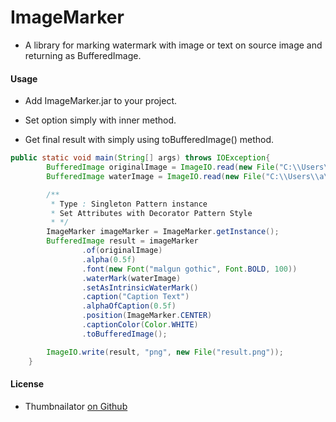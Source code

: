 # ImageMarker

- A library for marking watermark with image or text on source image and returning as BufferedImage.

#### Usage

- Add ImageMarker.jar to your project.

- Set option simply with inner method.

- Get final result with simply using toBufferedImage() method.

```java
public static void main(String[] args) throws IOException{
        BufferedImage originalImage = ImageIO.read(new File("C:\\Users\\a\\IdeaProjects\\ImageMarker\\or.png"));
        BufferedImage waterImage = ImageIO.read(new File("C:\\Users\\a\\IdeaProjects\\ImageMarker\\water.png"));

        /**
         * Type : Singleton Pattern instance
         * Set Attributes with Decorator Pattern Style
         * */
        ImageMarker imageMarker = ImageMarker.getInstance();
        BufferedImage result = imageMarker
                .of(originalImage)
                .alpha(0.5f)
                .font(new Font("malgun gothic", Font.BOLD, 100))
                .waterMark(waterImage)
                .setAsIntrinsicWaterMark()
                .caption("Caption Text")
                .alphaOfCaption(0.5f)
                .position(ImageMarker.CENTER)
                .captionColor(Color.WHITE)
                .toBufferedImage();

        ImageIO.write(result, "png", new File("result.png"));
    }
```

#### License

- Thumbnailator [on Github](https://github.com/coobird/thumbnailator)